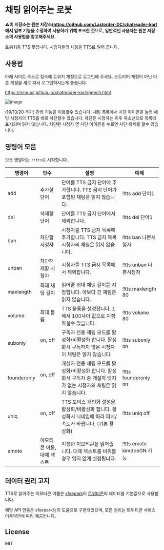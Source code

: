 # 채팅 읽어주는 로봇

**:warning:이 저장소는 원본 저장소(https://github.com/Lastorder-DC/chatreader-kor)에서 일부 기능을 수정하여 사용하기 위해 포크한 것으로, 일반적인 사용자는 원본 저장소의 사용법을 참고해주세요.**

트위치용 TTS 봇입니다. 시청자들의 채팅을 TTS로 읽어 줍니다.

## 사용법

아래 사이트 주소로 접속해 트위치 계정으로 로그인해 주세요. 스트리머 계정이 아닌 다른 계정을 새로 파서 로그인하시는게 좋습니다.

https://rishubil.github.io/chatreader-kor/speech.html

![image](https://user-images.githubusercontent.com/18280396/67158564-79feac00-f374-11e9-8e5f-d645038f7d33.png)

(19/10/20 추가) 관리 기능을 이용할수 있습니다. 채팅 목록에서 차단 아이콘을 눌러 해당 시청자의 TTS를 바로 차단할수 있습니다. 차단된 시청자는 이후 취소선으로 목록에 표시되며 읽지 않습니다. 차단된 시청자 옆 차단 아이콘을 누르면 차단 해제를 할수 있습니다.

## 명령어 모음

모든 명령어는 `!!tts`로 시작합니다.


| 명령어      | 인수                       | 설명                                                                                                                 | 예제                      |
|-------------|----------------------------|----------------------------------------------------------------------------------------------------------------------|---------------------------|
| add         | 추가할 단어                | 단어를 TTS 금지 단어에 추가합니다. TTS 금지 단어가 포함된 채팅은 읽지 않습니다.                                      | !!tts add 단어1           |
| del         | 삭제할 단어                | 단어를 TTS 금지 단어에서 제외합니다.                                                                                 | !!tts del 단어1           |
| ban         | 차단할 시청자              | 시청자를 TTS 금지 목록에 추가합니다. TTS 금지 목록 시청자의 채팅은 읽지 않습니다.                                    | !!tts ban 나쁜시청자      |
| unban       | 차단해제할 시청자          | 시청자를 TTS 금지 목록에서 제외합니다.                                                                               | !!tts unban 나쁜시청자    |
| maxlength   | 최대 채팅 길이             | 읽어줄 최대 채팅 길이를 지정합니다. 이보다 긴 채팅은 읽지 않습니다.                                                  | !!tts maxlength 80        |
| volume      | 최대 볼륨                  | TTS 볼륨을 설정합니다. 1에서 100사이 값으로 지정하실수 있습니다.                                                     | !!tts volume 80           |
| subonly     | on, off                    | 구독자 전용 채팅 모드를 활성화/비활성화 합니다. 활성화시 구독하지 않은 시청자의 채팅은 읽지 않습니다.                | !!tts subonly on          |
| founderonly | on, off                    | 개설자 전용 채팅 모드를 활성화/비활성화 합니다. 활성화시 구독자 중 개설자 뱃지가 없는 시청자의 채팅은 읽지 않습니다. | !!tts founderonly on      |
| uniq        | on, off                    | TTS 보이스 개인화 설정을 활성화/비활성화 합니다. 활성화시 닉네임에 따라 피치/속도가 바뀝니다. (기본 활성화)          | !!tts uniq off            |
| emote       | 이모티콘 이름, 대체 텍스트 | 지정한 이모티콘을 읽어줍니다. 대체 텍스트를 비워둘 경우 읽지 않게 설정됩니다.                                        | !!tts emote kimdoeGN 가능 |


## 데이터 권리 고지

TTS로 읽어주는 이모티콘 이름은 [sfsepark](https://github.com/sfsepark)의 [트위티콘](https://twiticon.com/)의 데이터를 기본값으로 사용합니다.

해당 API 연동은 sfsepark님의 도움으로 구현되었으며, 모든 권리는 트위티콘 서비스 이용약관에 따라 제공됩니다.


## License

MIT
